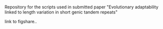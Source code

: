 Repository for the scripts used in submitted paper "Evolutionary adaptability linked to length variation in short genic tandem repeats"

link to figshare..
